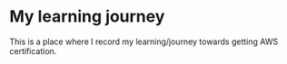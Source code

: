 # My learning journey
This is a place where I record my learning/journey towards getting AWS certification. 
